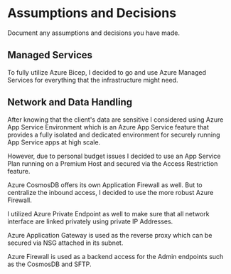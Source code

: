 # Assumptions and Decisions

Document any assumptions and decisions you have made.

## Managed Services

To fully utilize Azure Bicep, I decided to go and use Azure Managed Services for everything that the infrastructure might need.

## Network and Data Handling

After knowing that the client's data are sensitive I considered using Azure App Service Environment which is an Azure App Service feature that provides a fully isolated and dedicated environment for securely running App Service apps at high scale.

However, due to personal budget issues I decided to use an App Service Plan running on a Premium Host and secured via the Access Restriction feature.

Azure CosmosDB offers its own Application Firewall as well. But to centralize the inbound access, I decided to use the more robust Azure Firewall.

I utilized Azure Private Endpoint as well to make sure that all network interface are linked privately using private IP Addresses.

Azure Application Gateway is used as the reverse proxy which can be secured via NSG attached in its subnet.

Azure Firewall is used as a backend access for the Admin endpoints such as the CosmosDB and SFTP.